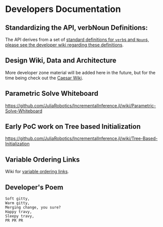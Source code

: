 # Developers Documentation

## Standardizing the API, verbNoun Definitions:

The API derives from a set of [standard definitions for `verb`s and `Noun`s, please see the developer wiki regarding these definitions](https://github.com/JuliaRobotics/DistributedFactorGraphs.jl/wiki/Standard-Definitions-of-API-via-verbs-and-set-theory).

## Design Wiki, Data and Architecture

More developer zone material will be added here in the future, but for the time being check out the [Caesar Wiki](https://github.com/JuliaRobotics/Caesar.jl/wiki/Data-Design-for-Caesar-RoME-IIF).

## Parametric Solve Whiteboard

https://github.com/JuliaRobotics/IncrementalInference.jl/wiki/Parametric-Solve-Whiteboard

## Early PoC work on Tree based Initialization

https://github.com/JuliaRobotics/IncrementalInference.jl/wiki/Tree-Based-Initialization

## Variable Ordering Links

Wiki for [variable ordering links](https://github.com/JuliaRobotics/Caesar.jl/wiki/Variable-Ordering-References).

## Developer's Poem

```
Soft gitty, 
Warm gitty, 
Merging change, you sure?
Happy travy, 
Sleepy travy, 
PR PR PR 
```
